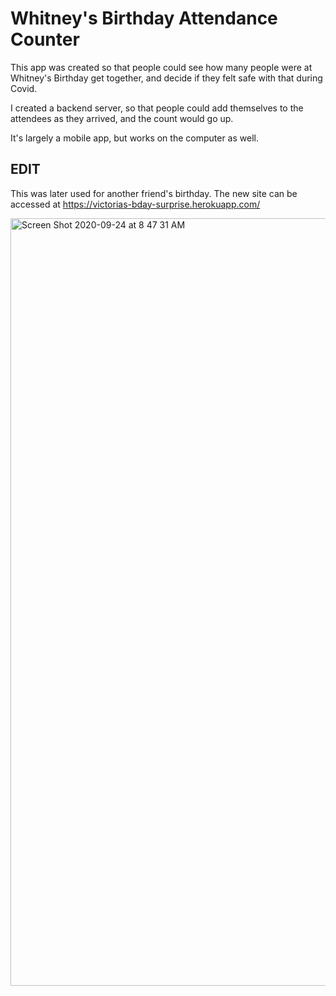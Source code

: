 # Whitney's Birthday Attendance Counter

This app was created so that people could see how many people were at Whitney's Birthday get together, and decide if they felt safe with that during Covid.

I created a backend server, so that people could add themselves to the attendees as they arrived, and the count would go up.

It's largely a mobile app, but works on the computer as well.

## EDIT

This was later used for another friend's birthday. The new site can be accessed at https://victorias-bday-surprise.herokuapp.com/

<img width="1228" alt="Screen Shot 2020-09-24 at 8 47 31 AM" src="https://user-images.githubusercontent.com/32349614/94162113-99833c00-fe43-11ea-8259-077a95c0ae77.png">
